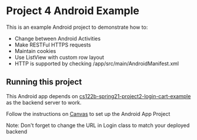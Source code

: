 # Project 4 Android Example

This is an example Android project to demonstrate how to:

- Change between Android Activities
- Make RESTFul HTTPS requests
- Maintain cookies
- Use ListView with custom row layout
- HTTP is supported by checking /app/src/main/AndroidManifest.xml

## Running this project

This Android app depends on [cs122b-spring21-project2-login-cart-example](https://github.com/UCI-Chenli-teaching/cs122b-spring21-project2-login-cart-example) as the backend server to work.

Follow the instructions on [Canvas](https://canvas.eee.uci.edu/courses/36596/pages/p4-task-2-developing-an-android-app-for-fabflix) to set up the Android App Project

Note: Don't forget to change the URL in Login class to match your deployed backend
